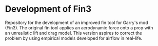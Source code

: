 # Development of Fin3 

Repository for the development of an improved fin tool for Garry's mod (Fin3). The original fin tool applies an aerodynamic force onto a prop with an unrealistic lift and drag model. This version aspires to correct the problem by using empirical models developed for airflow in real-life.
